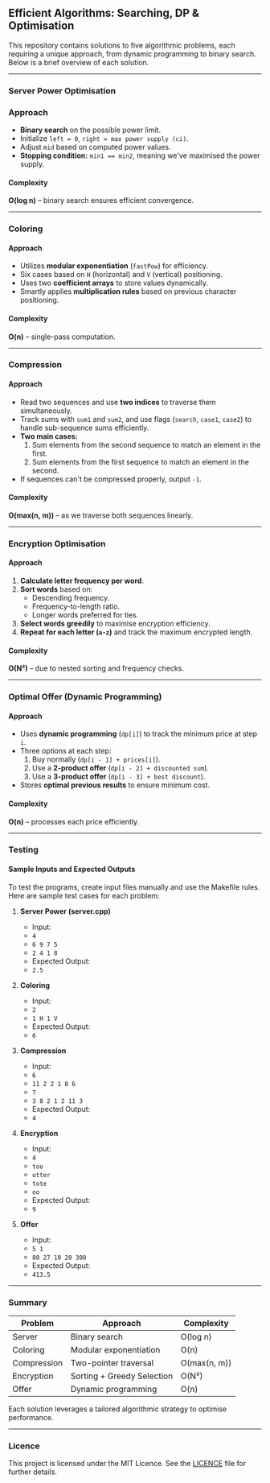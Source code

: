 ## Efficient Algorithms: Searching, DP & Optimisation

This repository contains solutions to five algorithmic problems, each requiring a unique approach, from dynamic programming to binary search. Below is a brief overview of each solution.

---

### Server Power Optimisation

### Approach
- **Binary search** on the possible power limit.
- Initialize `left = 0`, `right = max power supply (ci)`.
- Adjust `mid` based on computed power values.
- **Stopping condition:** `min1 == min2`, meaning we've maximised the power supply.

#### Complexity
**O(log n)** – binary search ensures efficient convergence.

---

### Coloring

#### Approach
- Utilizes **modular exponentiation** (`fastPow`) for efficiency.
- Six cases based on `H` (horizontal) and `V` (vertical) positioning.
- Uses two **coefficient arrays** to store values dynamically.
- Smartly applies **multiplication rules** based on previous character positioning.

#### Complexity
**O(n)** – single-pass computation.

---

### Compression

#### Approach
- Read two sequences and use **two indices** to traverse them simultaneously.
- Track sums with `sum1` and `sum2`, and use flags (`search`, `case1`, `case2`) to handle sub-sequence sums efficiently.
- **Two main cases:**
  1. Sum elements from the second sequence to match an element in the first.
  2. Sum elements from the first sequence to match an element in the second.
- If sequences can't be compressed properly, output `-1`.

#### Complexity
**O(max(n, m))** – as we traverse both sequences linearly.

---

### Encryption Optimisation

#### Approach
1. **Calculate letter frequency per word**.
2. **Sort words** based on:
   - Descending frequency.
   - Frequency-to-length ratio.
   - Longer words preferred for ties.
3. **Select words greedily** to maximise encryption efficiency.
4. **Repeat for each letter (`a-z`)** and track the maximum encrypted length.

#### Complexity
**O(N²)** – due to nested sorting and frequency checks.

---

### Optimal Offer (Dynamic Programming)

#### Approach
- Uses **dynamic programming** (`dp[i]`) to track the minimum price at step `i`.
- Three options at each step:
  1. Buy normally (`dp[i - 1] + prices[i]`).
  2. Use a **2-product offer** (`dp[i - 2] + discounted sum`).
  3. Use a **3-product offer** (`dp[i - 3] + best discount`).
- Stores **optimal previous results** to ensure minimum cost.

#### Complexity
**O(n)** – processes each price efficiently.

---

### Testing

#### Sample Inputs and Expected Outputs
To test the programs, create input files manually and use the Makefile rules. Here are sample test cases for each problem:

1. **Server Power (server.cpp)**
   - Input:
   - `4`
   - `6 9 7 5`
   - `2 4 1 8`
   - Expected Output:
   - `2.5`

2. **Coloring**
   - Input:
   - `2`
   - `1 H 1 V`
   - Expected Output:
   - `6`

3. **Compression**
   - Input:
   - `6`
   - `11 2 2 1 8 6`
   - `7`
   - `3 8 2 1 2 11 3`
   - Expected Output:
   - `4`

4. **Encryption**
   - Input:
   - `4`
   - `too`
   - `otter`
   - `tote`
   - `oo`
   - Expected Output:
   - `9`

5. **Offer**
   - Input:
   - `5 1`
   - `80 27 10 20 300`
   - Expected Output:
   - `413.5`

---

### Summary

| Problem        | Approach                  | Complexity |
|---------------|--------------------------|------------|
| Server        | Binary search             | O(log n) |
| Coloring      | Modular exponentiation    | O(n) |
| Compression   | Two-pointer traversal     | O(max(n, m)) |
| Encryption    | Sorting + Greedy Selection | O(N²) |
| Offer         | Dynamic programming       | O(n) |

Each solution leverages a tailored algorithmic strategy to optimise performance.

---

### Licence

This project is licensed under the MIT Licence. See the [LICENCE](./LICENSE) file for further details.
